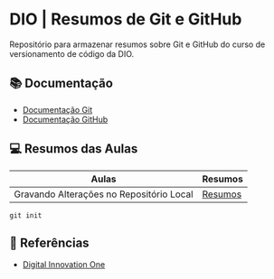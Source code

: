 
# DIO | Resumos de Git e GitHub

Repositório para armazenar resumos sobre Git e GitHub do curso de versionamento de código da DIO.

## 📚 Documentação
- [Documentação Git](https://git-scm.com/doc)
- [Documentação GitHub](https://docs.github.com/)

## 💻 Resumos das Aulas

| Aulas | Resumos|
|-------|--------|
|Gravando Alterações no Repositório Local | [Resumos]()|

```
git init
```

## 🔎 Referências 
- [Digital Innovation One](https://www.dio.me/)



     

